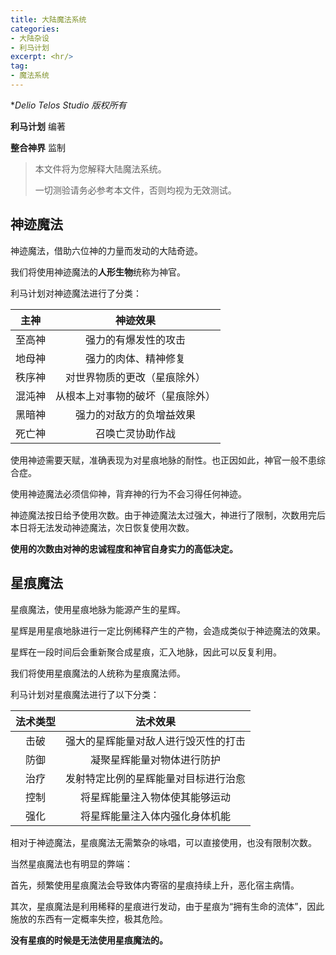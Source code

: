 ```yaml
---
title: 大陆魔法系统
categories:
- 大陆杂设
- 利马计划
excerpt: <hr/>
tag:
- 魔法系统
---
```


**Delio Telos Studio 版权所有*

**利马计划** 编著

**整合神界** 监制

> 本文件将为您解释大陆魔法系统。
>
> 一切测验请务必参考本文件，否则均视为无效测试。

## 神迹魔法

神迹魔法，借助六位神的力量而发动的大陆奇迹。

我们将使用神迹魔法的**人形生物**统称为神官。

利马计划对神迹魔法进行了分类：

|  主神  |             神迹效果             |
| :----: | :------------------------------: |
| 至高神 |       强力的有爆发性的攻击       |
| 地母神 |       强力的肉体、精神修复       |
| 秩序神 |   对世界物质的更改（星痕除外）   |
| 混沌神 | 从根本上对事物的破坏（星痕除外） |
| 黑暗神 |     强力的对敌方的负增益效果     |
| 死亡神 |         召唤亡灵协助作战         |

使用神迹需要天赋，准确表现为对星痕地脉的耐性。也正因如此，神官一般不患综合症。

使用神迹魔法必须信仰神，背弃神的行为不会习得任何神迹。

神迹魔法按日给予使用次数。由于神迹魔法太过强大，神进行了限制，次数用完后本日将无法发动神迹魔法，次日恢复使用次数。

**使用的次数由对神的忠诚程度和神官自身实力的高低决定。**

## 星痕魔法

星痕魔法，使用星痕地脉为能源产生的星辉。

星辉是用星痕地脉进行一定比例稀释产生的产物，会造成类似于神迹魔法的效果。

星辉在一段时间后会重新聚合成星痕，汇入地脉，因此可以反复利用。

我们将使用星痕魔法的人统称为星痕魔法师。

利马计划对星痕魔法进行了以下分类：

| 法术类型 |               法术效果               |
| :------: | :----------------------------------: |
|   击破   | 强大的星辉能量对敌人进行毁灭性的打击 |
|   防御   |      凝聚星辉能量对物体进行防护      |
|   治疗   | 发射特定比例的星辉能量对目标进行治愈 |
|   控制   |    将星辉能量注入物体使其能够运动    |
|   强化   |    将星辉能量注入体内强化身体机能    |

相对于神迹魔法，星痕魔法无需繁杂的咏唱，可以直接使用，也没有限制次数。

当然星痕魔法也有明显的弊端：

首先，频繁使用星痕魔法会导致体内寄宿的星痕持续上升，恶化宿主病情。

其次，星痕魔法是利用稀释的星痕进行发动，由于星痕为“拥有生命的流体”，因此施放的东西有一定概率失控，极其危险。

**没有星痕的时候是无法使用星痕魔法的。**
